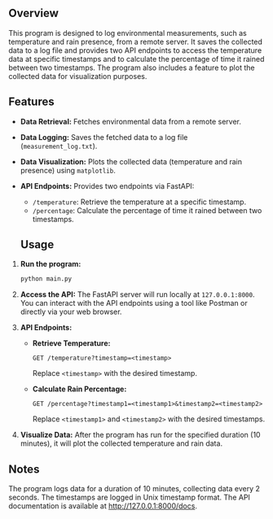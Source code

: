 ## Overview

This program is designed to log environmental measurements, such as temperature and rain presence, from a remote server. It saves the collected data to a log file and provides two API endpoints to access the temperature data at specific timestamps and to calculate the percentage of time it rained between two timestamps. The program also includes a feature to plot the collected data for visualization purposes.

## Features
- **Data Retrieval:** Fetches environmental data from a remote server.
- **Data Logging:** Saves the fetched data to a log file (`measurement_log.txt`).
- **Data Visualization:** Plots the collected data (temperature and rain presence) using `matplotlib`.
- **API Endpoints:** Provides two endpoints via FastAPI:
  - `/temperature`: Retrieve the temperature at a specific timestamp.
  - `/percentage`: Calculate the percentage of time it rained between two timestamps.

 
  ## Usage
1. **Run the program:**
    ```sh
    python main.py
    ```

2. **Access the API:**
    The FastAPI server will run locally at `127.0.0.1:8000`. You can interact with the API endpoints using a tool like Postman or directly via your web browser.

3. **API Endpoints:**
    - **Retrieve Temperature:**
        ```http
        GET /temperature?timestamp=<timestamp>
        ```
        Replace `<timestamp>` with the desired timestamp.

    - **Calculate Rain Percentage:**
        ```http
        GET /percentage?timestamp1=<timestamp1>&timestamp2=<timestamp2>
        ```
        Replace `<timestamp1>` and `<timestamp2>` with the desired timestamps.

4. **Visualize Data:**
    After the program has run for the specified duration (10 minutes), it will plot the collected temperature and rain data.

## Notes
The program logs data for a duration of 10 minutes, collecting data every 2 seconds.
The timestamps are logged in Unix timestamp format.
The API documentation is available at http://127.0.0.1:8000/docs.
